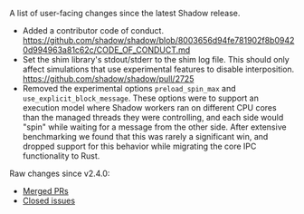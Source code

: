 A list of user-facing changes since the latest Shadow release.

* Added a contributor code of conduct.
  https://github.com/shadow/shadow/blob/8003656d94fe781902f8b09420d994963a81c62c/CODE_OF_CONDUCT.md
* Set the shim library's stdout/stderr to the shim log file. This should only
  affect simulations that use experimental features to disable interposition.
  https://github.com/shadow/shadow/pull/2725
* Removed the experimental options `preload_spin_max` and `use_explicit_block_message`.
  These options were to support an execution model where Shadow workers ran on different
  CPU cores than the managed threads they were controlling, and each side would "spin"
  while waiting for a message from the other side. After extensive benchmarking we found
  that this was rarely a significant win, and dropped support for this behavior while
  migrating the core IPC functionality to Rust.

Raw changes since v2.4.0:

* [Merged PRs](https://github.com/shadow/shadow/pulls?q=is%3Apr+merged%3A%3E2023-01-25T10%3A30-0500)
* [Closed issues](https://github.com/shadow/shadow/issues?q=is%3Aissue+closed%3A%3E2023-01-25T10%3A30-0500)
